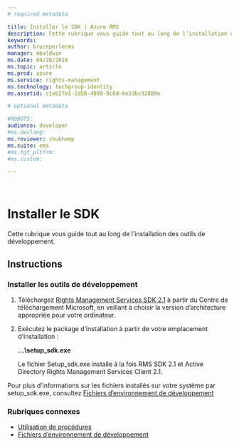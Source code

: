 ```yaml
---
# required metadata

title: Installer le SDK | Azure RMS
description: Cette rubrique vous guide tout au long de l’installation des outils de développement.
keywords:
author: bruceperlerms
manager: mbaldwin
ms.date: 04/28/2016
ms.topic: article
ms.prod: azure
ms.service: rights-management
ms.technology: techgroup-identity
ms.assetid: c1eb27e1-1d58-4899-9c6d-6e53bc92889e

# optional metadata

#ROBOTS:
audience: developer
#ms.devlang:
ms.reviewer: shubhamp
ms.suite: ems
#ms.tgt_pltfrm:
#ms.custom:

---
```


﻿
# Installer le SDK

Cette rubrique vous guide tout au long de l’installation des outils de développement.

## Instructions

### Installer les outils de développement

1.  Téléchargez [Rights Management Services SDK 2.1](http://www.microsoft.com/en-us/download/details.aspx?id=38397) à partir du Centre de téléchargement Microsoft, en veillant à choisir la version d’architecture appropriée pour votre ordinateur.
2.  Exécutez le package d’installation à partir de votre emplacement d’installation :

    **...\\setup\_sdk.exe**

    Le fichier Setup\_sdk.exe installe à la fois RMS SDK 2.1 et Active Directory Rights Management Services Client 2.1.

Pour plus d’informations sur les fichiers installés sur votre système par setup\_sdk.exe, consultez [Fichiers d’environnement de développement](sdk-elements.md)

### Rubriques connexes

* [Utilisation de procédures](how-to-use-msipc.md)
* [Fichiers d’environnement de développement](sdk-elements.md)
 

 





<!--HONumber=Apr16_HO3-->


